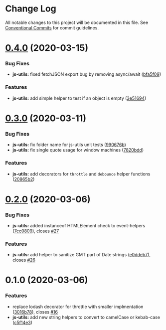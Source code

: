 # Change Log

All notable changes to this project will be documented in this file.
See [Conventional Commits](https://conventionalcommits.org) for commit guidelines.

# [0.4.0](https://github.com/kluntje/kluntje/tree/develop/packages/js-utils/compare/@kluntje/js-utils@0.3.0...@kluntje/js-utils@0.4.0) (2020-03-15)


### Bug Fixes

* **js-utils:** fixed fetchJSON export bug by removing async/await ([bfa5f09](https://github.com/kluntje/kluntje/tree/develop/packages/js-utils/commit/bfa5f09d3a2ab05932ab8eae909dd0f549a50180))


### Features

* **js-utils:** add simple helper to test if an object is empty ([3e51694](https://github.com/kluntje/kluntje/tree/develop/packages/js-utils/commit/3e51694eedbe29a760f938d18eb5c262853b014e))





# [0.3.0](https://github.com/kluntje/kluntje/tree/develop/packages/js-utils/compare/@kluntje/js-utils@0.2.0...@kluntje/js-utils@0.3.0) (2020-03-11)


### Bug Fixes

* **js-utils:** fix folder name for js-utils unit tests ([990676b](https://github.com/kluntje/kluntje/tree/develop/packages/js-utils/commit/990676bdd1291f2bb15a8229a209ccabc79b5a4a))
* **js-utils:** fix single quote usage for window machines ([7820bdd](https://github.com/kluntje/kluntje/tree/develop/packages/js-utils/commit/7820bdd3a0de5e3a67ae973c40223a6f50195601))


### Features

* **js-utils:** add decorators for `throttle` and `debounce` helper functions ([20865b2](https://github.com/kluntje/kluntje/tree/develop/packages/js-utils/commit/20865b234cac682f2e303c695c2dbd1b817e7e6f))





# [0.2.0](https://github.com/kluntje/kluntje/tree/develop/packages/js-utils/compare/@kluntje/js-utils@0.1.0...@kluntje/js-utils@0.2.0) (2020-03-06)


### Bug Fixes

* **js-utils:** added instanceof HTMLElement check to event-helpers ([7cc0809](https://github.com/kluntje/kluntje/tree/develop/packages/js-utils/commit/7cc0809e6b8338c0da9f3744d499d1b2a10fa4b9)), closes [#27](https://github.com/kluntje/kluntje/tree/develop/packages/js-utils/issues/27)


### Features

* **js-utils:** add helper to sanitize GMT part of Date strings ([e0ddeb7](https://github.com/kluntje/kluntje/tree/develop/packages/js-utils/commit/e0ddeb77098a9f83c6e3cf7aefd0b159dbc96318)), closes [#26](https://github.com/kluntje/kluntje/tree/develop/packages/js-utils/issues/26)





# 0.1.0 (2020-03-06)


### Features

* replace lodash decorator for throttle with smaller implmentation ([3016b78](https://github.com/kluntje/kluntje/commit/3016b78333c1a9ed672df49e3cb58001ba8b7d61)), closes [#16](https://github.com/kluntje/kluntje/issues/16)
* **js-utils:** add new string helpers to convert to camelCase or kebab-case ([c5f14e3](https://github.com/kluntje/kluntje/commit/c5f14e31b98dbab9c122e6295594338a52072a0d))
